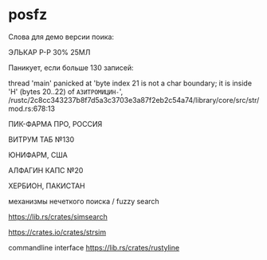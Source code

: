 # posfz

Слова для демо версии поика:

ЭЛЬКАР Р-Р 30% 25МЛ

Паникует, если больше 130 записей:

thread 'main' panicked at 'byte index 21 is not a char boundary; it is inside 'Н' (bytes 20..22) of `АЗИТРОМИЦИН-`', /rustc/2c8cc343237b8f7d5a3c3703e3a87f2eb2c54a74/library/core/src/str/mod.rs:678:13


ПИК-ФАРМА ПРО, РОССИЯ

ВИТРУМ ТАБ №130

ЮНИФАРМ, США

АЛФАГИН КАПС №20

ХЕРБИОН, ПАКИСТАН


механизмы нечеткого поиска / fuzzy search

https://lib.rs/crates/simsearch

https://crates.io/crates/strsim

commandline interface https://lib.rs/crates/rustyline
